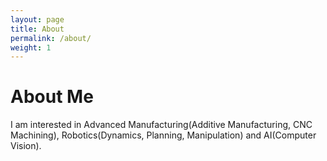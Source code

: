 ```yaml
---
layout: page
title: About
permalink: /about/
weight: 1
---
```


<div class="center-text floating-rectangle">
  <h1>About Me</h1>
  <p>I am interested in Advanced Manufacturing(Additive Manufacturing, CNC Machining), Robotics(Dynamics, Planning, Manipulation) and AI(Computer Vision).</p>

  <!-- <div class="row">
  {% include skills.html title="Programming Skills" source=site.data.programming-skills %}
  {% include skills.html title="Other Skills" source=site.data.other-skills %}
  </div> -->

  <!-- <div class="row">
  {% include timeline.html %}
  </div>  -->
</div>
